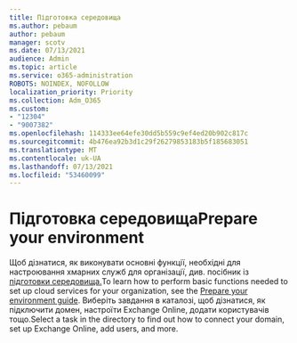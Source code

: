 ```yaml
---
title: Підготовка середовища
ms.author: pebaum
author: pebaum
manager: scotv
ms.date: 07/13/2021
audience: Admin
ms.topic: article
ms.service: o365-administration
ROBOTS: NOINDEX, NOFOLLOW
localization_priority: Priority
ms.collection: Adm_O365
ms.custom:
- "12304"
- "9007382"
ms.openlocfilehash: 114333ee64efe30dd5b559c9ef4ed20b902c817c
ms.sourcegitcommit: 4b476ea92b3d1c29f26279853183b5f185683051
ms.translationtype: MT
ms.contentlocale: uk-UA
ms.lasthandoff: 07/13/2021
ms.locfileid: "53460099"
---
```

# <a name="prepare-your-environment"></a><span data-ttu-id="21b2b-102">Підготовка середовища</span><span class="sxs-lookup"><span data-stu-id="21b2b-102">Prepare your environment</span></span>

<span data-ttu-id="21b2b-103">Щоб дізнатися, як виконувати основні функції, необхідні для настроювання хмарних служб для організації, див. посібник із [підготовки середовища.](https://admin.microsoft.com/adminportal/home#/modernonboarding/prepareyourenvironment)</span><span class="sxs-lookup"><span data-stu-id="21b2b-103">To learn how to perform basic functions needed to set up cloud services for your organization, see the [Prepare your environment guide](https://admin.microsoft.com/adminportal/home#/modernonboarding/prepareyourenvironment).</span></span> <span data-ttu-id="21b2b-104">Виберіть завдання в каталозі, щоб дізнатися, як підключити домен, настроїти Exchange Online, додати користувачів тощо.</span><span class="sxs-lookup"><span data-stu-id="21b2b-104">Select a task in the directory to find out how to connect your domain, set up Exchange Online, add users, and more.</span></span>     
